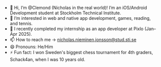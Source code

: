 - 👋 Hi, I’m @Clemond (Nicholas in the real world)! I’m an iOS/Android Development student at Stockholm Technical Institute.
- 👀  I’m interested in web and native app development, games, reading, and tennis.
- 🌱 I recently completed my internship as an app developer at Pixlo (Jan–Apr 2025).
- 📫 How to reach me -> nicholas.nieminen.jonsson@stud.sti.se
- 😄 Pronouns: He/Him
- ⚡ Fun fact: I won Sweden's biggest chess tournament for 4th graders, Schack4an, when I was 10 years old.
